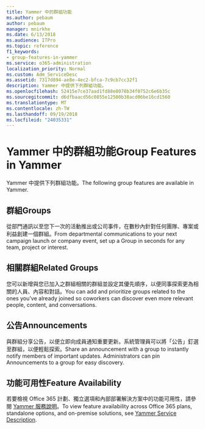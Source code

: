 ```yaml
---
title: Yammer 中的群組功能
ms.author: pebaum
author: pebaum
manager: mnirkhe
ms.date: 6/13/2018
ms.audience: ITPro
ms.topic: reference
f1_keywords:
- group-features-in-yammer
ms.service: o365-administration
localization_priority: Normal
ms.custom: Adm_ServiceDesc
ms.assetid: 7317d894-ae8e-4ec2-bfca-7c9cb7cc32f1
description: Yammer 中提供下列群組功能。
ms.openlocfilehash: 52415e7ce37aad1fd88e8078b34f0752c6e6b35c
ms.sourcegitcommit: d6dfbaacd56c0855e12500b38acd06be16cd1560
ms.translationtype: MT
ms.contentlocale: zh-TW
ms.lasthandoff: 09/19/2018
ms.locfileid: "24035331"
---
```

# <a name="group-features-in-yammer"></a><span data-ttu-id="3071e-103">Yammer 中的群組功能</span><span class="sxs-lookup"><span data-stu-id="3071e-103">Group Features in Yammer</span></span>

<span data-ttu-id="3071e-104">Yammer 中提供下列群組功能。</span><span class="sxs-lookup"><span data-stu-id="3071e-104">The following group features are available in Yammer.</span></span>
  
## <a name="groups"></a><span data-ttu-id="3071e-105">群組</span><span class="sxs-lookup"><span data-stu-id="3071e-105">Groups</span></span>
<span data-ttu-id="3071e-106"><a name="bkmk_Groups"> </a></span><span class="sxs-lookup"><span data-stu-id="3071e-106"></span></span>

<span data-ttu-id="3071e-107">從部門通訊以至您下一次的活動推出或公司事件，在數秒內針對任何團隊、專案或利益創建一個群組。</span><span class="sxs-lookup"><span data-stu-id="3071e-107">From departmental communications to your next campaign launch or company event, set up a Group in seconds for any team, project or interest.</span></span>
  
## <a name="related-groups"></a><span data-ttu-id="3071e-108">相關群組</span><span class="sxs-lookup"><span data-stu-id="3071e-108">Related Groups</span></span>
<span data-ttu-id="3071e-109"><a name="bkmk_RelatedGroups"> </a></span><span class="sxs-lookup"><span data-stu-id="3071e-109"></span></span>

<span data-ttu-id="3071e-110">您可以新增與您已加入之群組相關的群組並設定其優先順序，以便同事探索更為相關的人員、內容和對話。</span><span class="sxs-lookup"><span data-stu-id="3071e-110">You can add and prioritize groups related to the ones you've already joined so coworkers can discover even more relevant people, content, and conversations.</span></span>
  
## <a name="announcements"></a><span data-ttu-id="3071e-111">公告</span><span class="sxs-lookup"><span data-stu-id="3071e-111">Announcements</span></span>
<span data-ttu-id="3071e-112"><a name="bkmk_Announcements"> </a></span><span class="sxs-lookup"><span data-stu-id="3071e-112"></span></span>

<span data-ttu-id="3071e-p101">與群組分享公告，以便立即向成員通知重要更新。系統管理員可以將「公告」釘選至群組，以便輕鬆探索。</span><span class="sxs-lookup"><span data-stu-id="3071e-p101">Share an announcement with a group to instantly notify members of important updates. Administrators can pin Announcements to a group for easy discovery.</span></span>
  
## <a name="feature-availability"></a><span data-ttu-id="3071e-115">功能可用性</span><span class="sxs-lookup"><span data-stu-id="3071e-115">Feature Availability</span></span>
<span data-ttu-id="3071e-116"><a name="bkmk_Announcements"> </a></span><span class="sxs-lookup"><span data-stu-id="3071e-116"></span></span>

<span data-ttu-id="3071e-117">若要檢視 Office 365 計劃、獨立選項和內部部署解決方案中的功能可用性，請參閱 [Yammer 服務說明](yammer-service-description.md)。</span><span class="sxs-lookup"><span data-stu-id="3071e-117">To view feature availability across Office 365 plans, standalone options, and on-premise solutions, see [Yammer Service Description](yammer-service-description.md).</span></span>
  

